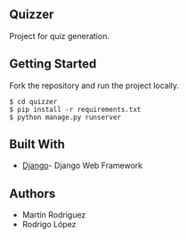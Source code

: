 ## Quizzer

Project for quiz generation.

## Getting Started

Fork the repository and run the project locally.

```
$ cd quizzer
$ pip install -r requirements.txt
$ python manage.py runserver

```

## Built With

* [Django](https://www.djangoproject.com/)- Django Web Framework 


## Authors

+ Martín Rodriguez
+ Rodrigo López
